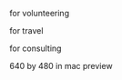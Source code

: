 for volunteering 
<i class="fas fa-hands"></i>

for travel 
<i class="far fa-plane"></i>


for consulting 
<i class="fas fa-handshake"></i>

<i class="fas fa-chart-line"></i>

640 by 480 in mac preview